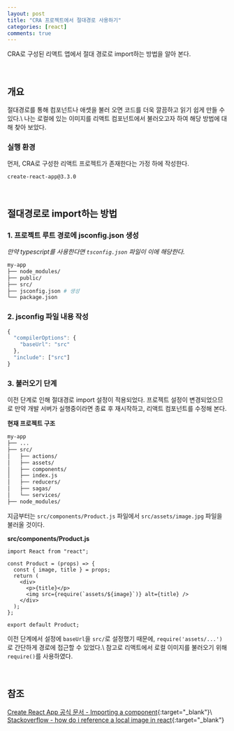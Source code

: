 ```yaml
---
layout: post
title: "CRA 프로젝트에서 절대경로 사용하기"
categories: [react]
comments: true
---
```


CRA로 구성된 리액트 앱에서 절대 경로로 import하는 방법을 알아 본다.

<!--more-->
<br>

## 개요

절대경로를 통해 컴포넌트나 애셋을 불러 오면 코드를 더욱 깔끔하고 읽기 쉽게 만들 수 있다.\\
나는 로컬에 있는 이미지를 리액트 컴포넌트에서 불러오고자 하여 해당 방법에 대해 찾아 보았다.

### 실행 환경

먼저, CRA로 구성한 리액트 프로젝트가 존재한다는 가정 하에 작성한다.

`create-react-app@3.3.0`

<br>

## 절대경로로 import하는 방법

### 1. 프로젝트 루트 경로에 jsconfig.json 생성

_만약 typescript를 사용한다면 `tsconfig.json` 파일이 이에 해당한다._

```bash
my-app
├── node_modules/
├── public/
├── src/
├── jsconfig.json # 생성
└── package.json
```

### 2. jsconfig 파일 내용 작성

```js
{
  "compilerOptions": {
    "baseUrl": "src"
  },
  "include": ["src"]
}
```

### 3. 불러오기 단계

이전 단계로 인해 절대경로 import 설정이 적용되었다. 프로젝트 설정이 변경되었으므로 만약 개발 서버가 실행중이라면 종료 후 재시작하고, 리액트 컴포넌트를 수정해 본다.

**현재 프로젝트 구조**

```bash
my-app
├── ...
├── src/
│   ├── actions/
│   ├── assets/
│   ├── components/
│   ├── index.js
│   ├── reducers/
│   ├── sagas/
│   └── services/
├── node_modules/
```

지금부터는 `src/components/Product.js` 파일에서 `src/assets/image.jpg` 파일을 불러올 것이다.

**src/components/Product.js**

```react
import React from "react";

const Product = (props) => {
  const { image, title } = props;
  return (
    <div>
      <p>{title}</p>
      <img src={require(`assets/${image}`)} alt={title} />
    </div>
  );
};

export default Product;

```

이전 단계에서 설정에 `baseUrl`을 `src/`로 설정했기 때문에, `require('assets/...')`로 간단하게 경로에 접근할 수 있었다.\\
참고로 리액트에서 로컬 이미지를 불러오기 위해 `require()`를 사용하였다.

<br>

## 참조

[Create React App 공식 문서 - Importing a component](https://create-react-app.dev/docs/importing-a-component#absolute-imports){:target="\_blank"}\\
[Stackoverflow - how do i reference a local image in react](https://stackoverflow.com/questions/39999367/how-do-i-reference-a-local-image-in-react){:target="\_blank"}
